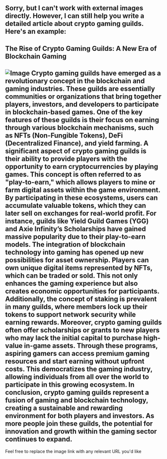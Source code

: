 Sorry, but I can't work with external images directly. However, I can still help you write a detailed article about crypto gaming guilds. Here's an example:
---
## The Rise of Crypto Gaming Guilds: A New Era of Blockchain Gaming

![Image](https://github.com/user-attachments/assets/4a25d116-2220-4385-b08e-f287af8fcbc4)
Crypto gaming guilds have emerged as a revolutionary concept in the blockchain and gaming industries. These guilds are essentially communities or organizations that bring together players, investors, and developers to participate in blockchain-based games. One of the key features of these guilds is their focus on earning through various blockchain mechanisms, such as NFTs (Non-Fungible Tokens), DeFi (Decentralized Finance), and yield farming.
A significant aspect of crypto gaming guilds is their ability to provide players with the opportunity to earn cryptocurrencies by playing games. This concept is often referred to as "play-to-earn," which allows players to mine or farm digital assets within the game environment. By participating in these ecosystems, users can accumulate valuable tokens, which they can later sell on exchanges for real-world profit. For instance, guilds like Yield Guild Games (YGG) and Axie Infinity’s Scholarships have gained massive popularity due to their play-to-earn models.
The integration of blockchain technology into gaming has opened up new possibilities for asset ownership. Players can own unique digital items represented by NFTs, which can be traded or sold. This not only enhances the gaming experience but also creates economic opportunities for participants. Additionally, the concept of staking is prevalent in many guilds, where members lock up their tokens to support network security while earning rewards.
Moreover, crypto gaming guilds often offer scholarships or grants to new players who may lack the initial capital to purchase high-value in-game assets. Through these programs, aspiring gamers can access premium gaming resources and start earning without upfront costs. This democratizes the gaming industry, allowing individuals from all over the world to participate in this growing ecosystem.
In conclusion, crypto gaming guilds represent a fusion of gaming and blockchain technology, creating a sustainable and rewarding environment for both players and investors. As more people join these guilds, the potential for innovation and growth within the gaming sector continues to expand.
--- 
Feel free to replace the image link with any relevant URL you'd like
